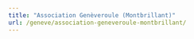 ```yaml
---
title: "Association Genèveroule (Montbrillant)"
url: /geneve/association-geneveroule-montbrillant/
---
```

